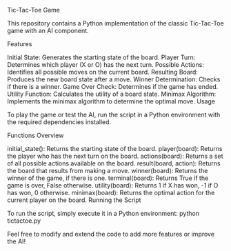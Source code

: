 Tic-Tac-Toe Game

This repository contains a Python implementation of the classic Tic-Tac-Toe game with an AI component.

Features

Initial State: Generates the starting state of the board.
Player Turn: Determines which player (X or O) has the next turn.
Possible Actions: Identifies all possible moves on the current board.
Resulting Board: Produces the new board state after a move.
Winner Determination: Checks if there is a winner.
Game Over Check: Determines if the game has ended.
Utility Function: Calculates the utility of a board state.
Minimax Algorithm: Implements the minimax algorithm to determine the optimal move.
Usage

To play the game or test the AI, run the script in a Python environment with the required dependencies installed.

Functions Overview

initial_state(): Returns the starting state of the board.
player(board): Returns the player who has the next turn on the board.
actions(board): Returns a set of all possible actions available on the board.
result(board, action): Returns the board that results from making a move.
winner(board): Returns the winner of the game, if there is one.
terminal(board): Returns True if the game is over, False otherwise.
utility(board): Returns 1 if X has won, -1 if O has won, 0 otherwise.
minimax(board): Returns the optimal action for the current player on the board.
Running the Script

To run the script, simply execute it in a Python environment: python tictactoe.py

Feel free to modify and extend the code to add more features or improve the AI!
